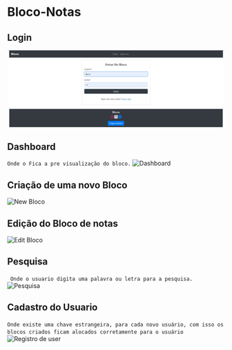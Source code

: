 # Bloco-Notas
## Login
![Login](./conteudo/static/img/Capture1.JPG)
## Dashboard
``` Onde o Fica a pre visualização do bloco. ```
![Dashboard](./conteudo/static/img/Capture2.PNG)
## Criação de uma novo Bloco
![New Bloco](./conteudo/static/img/Capture3.PNG)
## Edição do Bloco de notas
![Edit Bloco](./conteudo/static/img/Capture4.PNG)
## Pesquisa
```  Onde o usuario digita uma palavra ou letra para a pesquisa. ```
![Pesquisa](./conteudo/static/img/Capture5.PNG)
## Cadastro do Usuario
``` Onde existe uma chave estrangeira, para cada novo usuário, com isso os blocos criados ficam alocados corretamente para o usuário ```
![Registro de user](./conteudo/static/img/Capture6.PNG)
 
